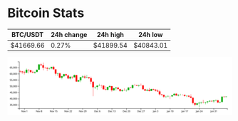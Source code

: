 # Bitcoin Stats

BTC/USDT|24h change|24h high|24h low|
|---|---|---|---|
|$41669.66|0.27%|$41899.54|$40843.01|

<img src="./chart.svg">
